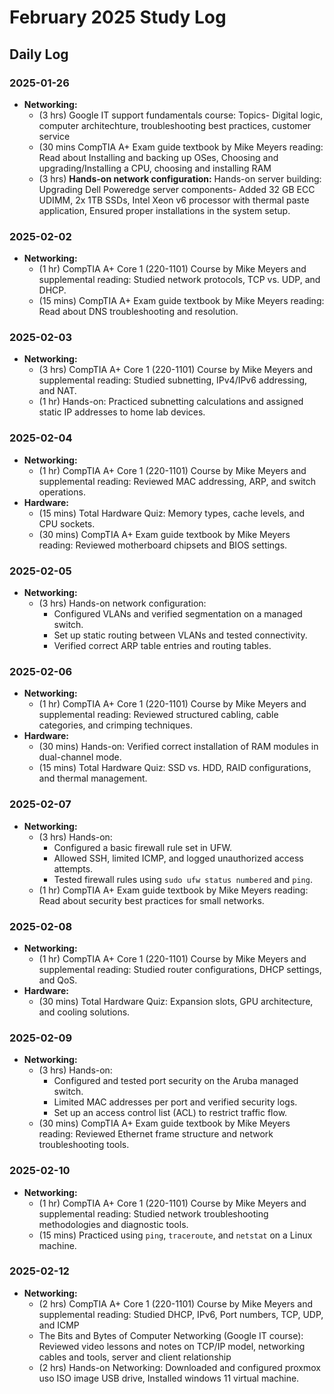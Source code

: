 # **February 2025 Study Log** 

## **Daily Log**

### **2025-01-26**
- **Networking:**
  - (3 hrs) Google IT support fundamentals course: Topics- Digital logic, computer architechture, troubleshooting best practices, customer service
  - (30 mins CompTIA A+ Exam guide textbook by Mike Meyers reading: Read about Installing and backing up OSes, Choosing and upgrading/Installing a CPU, choosing and installing RAM
  - (3 hrs)  **Hands-on network configuration:** Hands-on server building: Upgrading Dell Poweredge server components- Added 32 GB ECC UDIMM, 2x 1TB SSDs, Intel Xeon v6 processor with thermal paste application, Ensured proper installations in the system setup.

### **2025-02-02**
- **Networking:**
  - (1 hr) CompTIA A+ Core 1 (220-1101) Course by Mike Meyers and supplemental reading: Studied network protocols, TCP vs. UDP, and DHCP.
  - (15 mins) CompTIA A+ Exam guide textbook by Mike Meyers reading: Read about DNS troubleshooting and resolution.

### **2025-02-03**
- **Networking:**
  - (3 hrs) CompTIA A+ Core 1 (220-1101) Course by Mike Meyers and supplemental reading: Studied subnetting, IPv4/IPv6 addressing, and NAT.
  - (1 hr) Hands-on: Practiced subnetting calculations and assigned static IP addresses to home lab devices.

### **2025-02-04**
- **Networking:**
  - (1 hr) CompTIA A+ Core 1 (220-1101) Course by Mike Meyers and supplemental reading: Reviewed MAC addressing, ARP, and switch operations.
- **Hardware:**
  - (15 mins) Total Hardware Quiz: Memory types, cache levels, and CPU sockets.
  - (30 mins) CompTIA A+ Exam guide textbook by Mike Meyers reading: Reviewed motherboard chipsets and BIOS settings.

### **2025-02-05**
- **Networking:**
  - (3 hrs) Hands-on network configuration:  
    - Configured VLANs and verified segmentation on a managed switch.  
    - Set up static routing between VLANs and tested connectivity.  
    - Verified correct ARP table entries and routing tables.

### **2025-02-06**
- **Networking:**
  - (1 hr) CompTIA A+ Core 1 (220-1101) Course by Mike Meyers and supplemental reading: Reviewed structured cabling, cable categories, and crimping techniques.
- **Hardware:**
  - (30 mins) Hands-on: Verified correct installation of RAM modules in dual-channel mode.
  - (15 mins) Total Hardware Quiz: SSD vs. HDD, RAID configurations, and thermal management.

### **2025-02-07**
- **Networking:**
  - (3 hrs) Hands-on:  
    - Configured a basic firewall rule set in UFW.  
    - Allowed SSH, limited ICMP, and logged unauthorized access attempts.  
    - Tested firewall rules using `sudo ufw status numbered` and `ping`.  
  - (1 hr) CompTIA A+ Exam guide textbook by Mike Meyers reading: Read about security best practices for small networks.

### **2025-02-08**
- **Networking:**
  - (1 hr) CompTIA A+ Core 1 (220-1101) Course by Mike Meyers and supplemental reading: Studied router configurations, DHCP settings, and QoS.
- **Hardware:**
  - (30 mins) Total Hardware Quiz: Expansion slots, GPU architecture, and cooling solutions.

### **2025-02-09**
- **Networking:**
  - (3 hrs) Hands-on:  
    - Configured and tested port security on the Aruba managed switch.  
    - Limited MAC addresses per port and verified security logs.  
    - Set up an access control list (ACL) to restrict traffic flow.  
  - (30 mins) CompTIA A+ Exam guide textbook by Mike Meyers reading: Reviewed Ethernet frame structure and network troubleshooting tools.

### **2025-02-10**
- **Networking:**
  - (1 hr) CompTIA A+ Core 1 (220-1101) Course by Mike Meyers and supplemental reading: Studied network troubleshooting methodologies and diagnostic tools.
  - (15 mins) Practiced using `ping`, `traceroute`, and `netstat` on a Linux machine.
 
### **2025-02-12**
- **Networking:**
  - (2 hrs) CompTIA A+ Core 1 (220-1101) Course by Mike Meyers and supplemental reading: Studied DHCP, IPv6, Port numbers, TCP, UDP, and ICMP
  - The Bits and Bytes of Computer Networking (Google IT course): Reviewed video lessons and notes on TCP/IP model, networking cables and tools, server and client relationship
  - (2 hrs) Hands-on Networking: Downloaded and configured proxmox uso ISO image USB drive, Installed windows 11 virtual machine.
